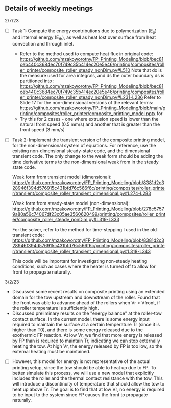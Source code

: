 ## Details of weekly meetings

2/7/23

- [ ] Task 1: Compute the energy contributions due to polymerization (E<sub>p</sub>) and internal energy (E<sub>th</sub>), as well as heat lost over surface from heat convection and through inlet.
  - Refer to the method used to compute heat flux in original code: 
  https://github.com/mzakoworotny/FP_Printing_Modeling/blob/bec81ceb440c3684ec70f749c35b414ec20e5e46/printing/composites/roller_printer/composite_roller_steady_nonDim.py#L510
  Note that dx is the measure used for area integrals, and ds the outer boundary ds is partitioned into : 
  https://github.com/mzakoworotny/FP_Printing_Modeling/blob/bec81ceb440c3684ec70f749c35b414ec20e5e46/printing/composites/roller_printer/composite_roller_steady_nonDim.py#L231-L236
  Refer to Slide 17 for the non-dimensional versions of the relevant terms: https://github.com/mzakoworotny/FP_Printing_Modeling/blob/main/printing/composites/roller_printer/composite_printing_model.pptx for
  - Try this for 2 cases - one where extrusion speed is lower than the natural front speed (0.5 mm/s) and another that is greater than the front speed (3 mm/s)
  
- [ ] Task 2: Implement the transient version of the composite printing model, for the non-dimensional system of equations. For reference, use the existing non-dimensional steady-state code, and the dimensional transient code. The only change to the weak form should be adding the time derivative terms to the non-dimensional weak from in the steady state code.

  Weak form from transient model (dimensional):
  https://github.com/mzakoworotny/FP_Printing_Modeling/blob/8381d2c328946f394d576915c431bfd76c566f6c/printing/composites/roller_printer/transient/composite_roller_transient_dimensional.py#L274-L283
  
  Weak form from steady-state model (non-dimensional):
  https://github.com/mzakoworotny/FP_Printing_Modeling/blob/278c57579a80a56c74067df23c05ae3560620499/printing/composites/roller_printer/composite_roller_steady_nonDim.py#L319-L333
  
  For the solver, refer to the method for time-stepping I used in the old transient code:
  https://github.com/mzakoworotny/FP_Printing_Modeling/blob/8381d2c328946f394d576915c431bfd76c566f6c/printing/composites/roller_printer/transient/composite_roller_transient_dimensional.py#L318-L343
  
  This code will be important for investigating non-steady heating conditions, such as cases where the heater is turned off to allow for front to propagate naturally.

3/2/23

- Discussed some recent results on composite printing using an extended domain for the tow upstream and downstream of the roller. Found that the front was able to advance ahead of the rollers when Vr < Vfront, if the roller temperature is sufficiently high.
- Discussed preliminary results on the "energy balance" at the roller-tow contact surface. In the current model, there is some energy input required to maintain the surface at a certain temperature Tr (since it is higher than T0), and there is some energy released due to the exothermic FP reaction. At low Vr, we find that more energy is released by FP than is required to maintain Tr, indicating we can stop externally heating the tow. At high Vr, the energy released by FP is too low, so the external heating must be maintained.
- [ ] However, this model for energy is not representative of the actual printing setup, since the tow should be able to heat up due to FP. To better simulate this process, we will use a new model that explicitly includes the roller and the thermal contact resistance with the tow. This will introduce a discontinuity of temperature that should allow the tow to heat up above Tr. The goal is to find that at low Vr, no energy is required to be input to the system since FP causes the front to propagate naturally.
